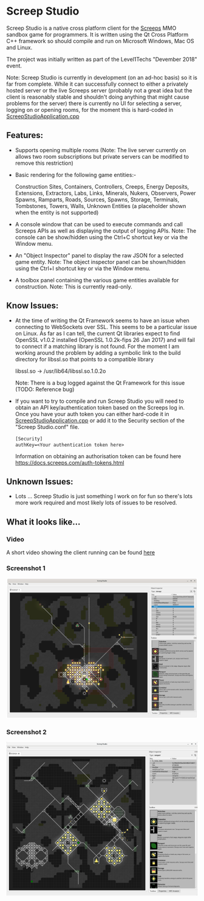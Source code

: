 # Screep Studio

Screep Studio is a native cross platform client for the [Screeps](https://screeps.com/) MMO sandbox game for programmers.
It is written using the Qt Cross Platform C++ framework so should compile and run on Microsoft Windows, Mac OS and Linux.

The project was initially written as part of the Level1Techs "Devember 2018" event.

Note: Screep Studio is currently in development (on an ad-hoc basis) so it is far from complete. While it can successfully
connect to either a privately hosted server or the live Screeps server (probably not a great idea but the client is reasonably
stable and shouldn't doing anything that might cause problems for the server) there is currently no UI for selecting a server,
logging on or opening rooms, for the moment this is hard-coded in [ScreepStudioApplication.cpp](ScreepStudioApplication.cpp)

## Features:

- Supports opening multiple rooms (Note: The live server currently on allows two room subscriptions but private servers can be modified
  to remove this restriction)

- Basic rendering for the following game entities:-

  Construction Sites, Containers, Controllers, Creeps, Energy Deposits, Extensions, Extractors, Labs, Links, Minerals,
  Nukers, Observers, Power Spawns, Ramparts, Roads, Sources, Spawns, Storage, Terminals, Tombstones, Towers, Walls,
  Unknown Entities (a placeholder shown when the entity is not supported)

- A console window that can be used to execute commands and call Screeps APIs as well as displaying the output of logging APIs.
  Note: The console can be show/hidden using the Ctrl+C shortcut key or via the Window menu.

- An "Object Inspector" panel to display the raw JSON for a selected game entity.
  Note: The object inspector panel can be shown/hidden using the Ctrl+I shortcut key or via the Window menu.

- A toolbox panel containing the various game entities available for construction. Note: This is currently read-only.  

## Know Issues:

- At the time of writing the Qt Framework seems to have an issue when connecting to WebSockets over SSL. This seems to be a particular
  issue on Linux. As far as I can tell, the current Qt libraries expect to find OpenSSL v1.0.2 installed (OpenSSL 1.0.2k-fips  26 Jan 2017)
  and will fail to connect if a matching library is not found. For the moment I am working around the problem by adding a symbolic link to
  the build directory for libssl.so that points to a compatible library

    libssl.so -> /usr/lib64/libssl.so.1.0.2o

  Note: There is a bug logged against the Qt Framework for this issue (TODO: Reference bug)

- If you want to try to compile and run Screep Studio you will need to obtain an API key/authentication token based on the Screeps log in.
  Once you have your auth token you can either hard-code it in [ScreepStudioApplication.cpp](ScreepStudioApplication.cpp) or add it
  to the Security section of the "Screep Studio.conf" file.

      [Security]
      authKey=<Your authentication token here>

  Information on obtaining an authorisation token can be found here https://docs.screeps.com/auth-tokens.html

## Unknown Issues:

- Lots ... Screep Studio is just something I work on for fun so there's lots more work required and most likely lots of issues to be resolved.

## What it looks like...

### Video
A short video showing the client running can be found [here](https://youtu.be/dZnie-9v39c)

### Screenshot 1
![Screep Studio](screenshots/screep-studio-001.png)

### Screenshot 2
![Screep Studio](screenshots/screep-studio-002.png)
